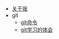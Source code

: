 <!-- docs/sidebar.md -->

* [关于我](aboutme.md)
* git
    * [git命令](git/1023.md)
    * [git学习的体会](git/1026.md)